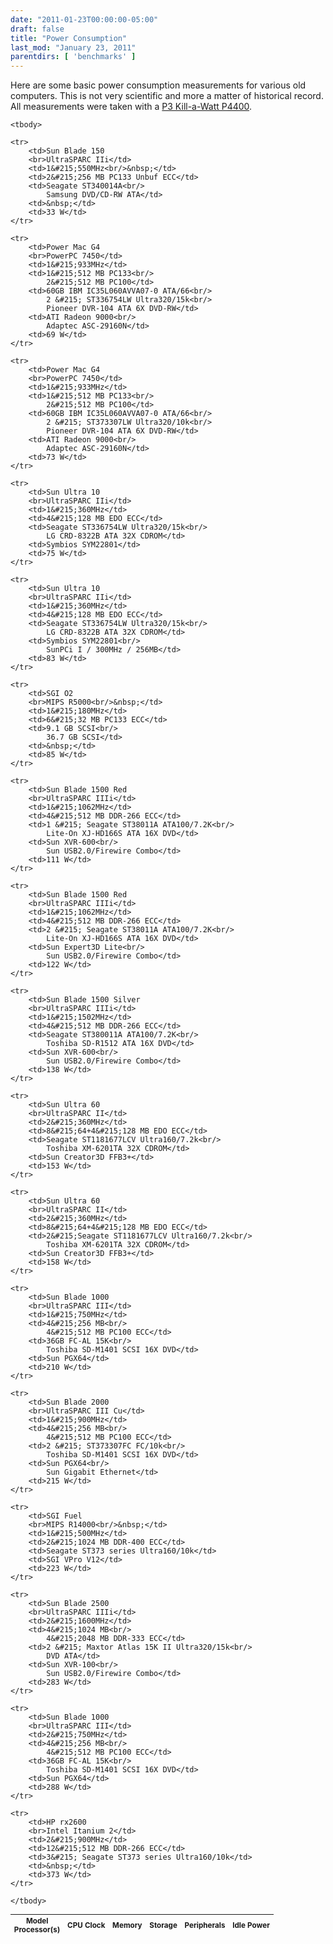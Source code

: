 ```yaml
---
date: "2011-01-23T00:00:00-05:00"
draft: false
title: "Power Consumption"
last_mod: "January 23, 2011"
parentdirs: [ 'benchmarks' ]
---
```


Here are some basic power consumption measurements for various old computers.
This is not very scientific and more a matter of historical record.  All
measurements were taken with a [P3 Kill-a-Watt P4400][killawatt page].

<table style="font-size:smaller">
    <thead>
    <tr>
        <th>Model<br>
        Processor(s)</th>
        <th>CPU Clock</th>
        <th>Memory</th>
        <th>Storage</th>
        <th>Peripherals</th>
        <th>Idle Power</th>
    </tr>
    </thead>

    <tbody>

    <tr>
        <td>Sun Blade 150
        <br>UltraSPARC IIi</td>
        <td>1&#215;550MHz<br/>&nbsp;</td>
        <td>2&#215;256 MB PC133 Unbuf ECC</td>
        <td>Seagate ST340014A<br/>
            Samsung DVD/CD-RW ATA</td>
        <td>&nbsp;</td>
        <td>33 W</td>
    </tr>

    <tr>
        <td>Power Mac G4
        <br>PowerPC 7450</td>
        <td>1&#215;933MHz</td>
        <td>1&#215;512 MB PC133<br/>
            2&#215;512 MB PC100</td>
        <td>60GB IBM IC35L060AVVA07-0 ATA/66<br/>
            2 &#215; ST336754LW Ultra320/15k<br/>
            Pioneer DVR-104 ATA 6X DVD-RW</td>
        <td>ATI Radeon 9000<br/>
            Adaptec ASC-29160N</td>
        <td>69 W</td>
    </tr>

    <tr>
        <td>Power Mac G4
        <br>PowerPC 7450</td>
        <td>1&#215;933MHz</td>
        <td>1&#215;512 MB PC133<br/>
            2&#215;512 MB PC100</td>
        <td>60GB IBM IC35L060AVVA07-0 ATA/66<br/>
            2 &#215; ST373307LW Ultra320/10k<br/>
            Pioneer DVR-104 ATA 6X DVD-RW</td>
        <td>ATI Radeon 9000<br/>
            Adaptec ASC-29160N</td>
        <td>73 W</td>
    </tr>

    <tr>
        <td>Sun Ultra 10
        <br>UltraSPARC IIi</td>
        <td>1&#215;360MHz</td>
        <td>4&#215;128 MB EDO ECC</td>
        <td>Seagate ST336754LW Ultra320/15k<br/>
            LG CRD-8322B ATA 32X CDROM</td>
        <td>Symbios SYM22801</td>
        <td>75 W</td>
    </tr>

    <tr>
        <td>Sun Ultra 10
        <br>UltraSPARC IIi</td>
        <td>1&#215;360MHz</td>
        <td>4&#215;128 MB EDO ECC</td>
        <td>Seagate ST336754LW Ultra320/15k<br/>
            LG CRD-8322B ATA 32X CDROM</td>
        <td>Symbios SYM22801<br/>
            SunPCi I / 300MHz / 256MB</td>
        <td>83 W</td>
    </tr>

    <tr>
        <td>SGI O2
        <br>MIPS R5000<br/>&nbsp;</td>
        <td>1&#215;180MHz</td>
        <td>6&#215;32 MB PC133 ECC</td>
        <td>9.1 GB SCSI<br/>
            36.7 GB SCSI</td>
        <td>&nbsp;</td>
        <td>85 W</td>
    </tr>

    <tr>
        <td>Sun Blade 1500 Red
        <br>UltraSPARC IIIi</td>
        <td>1&#215;1062MHz</td>
        <td>4&#215;512 MB DDR-266 ECC</td>
        <td>1 &#215; Seagate ST38011A ATA100/7.2K<br/>
            Lite-On XJ-HD166S ATA 16X DVD</td>
        <td>Sun XVR-600<br/>
            Sun USB2.0/Firewire Combo</td>
        <td>111 W</td>
    </tr>

    <tr>
        <td>Sun Blade 1500 Red
        <br>UltraSPARC IIIi</td>
        <td>1&#215;1062MHz</td>
        <td>4&#215;512 MB DDR-266 ECC</td>
        <td>2 &#215; Seagate ST38011A ATA100/7.2K<br/>
            Lite-On XJ-HD166S ATA 16X DVD</td>
        <td>Sun Expert3D Lite<br/>
            Sun USB2.0/Firewire Combo</td>
        <td>122 W</td>
    </tr>

    <tr>
        <td>Sun Blade 1500 Silver
        <br>UltraSPARC IIIi</td>
        <td>1&#215;1502MHz</td>
        <td>4&#215;512 MB DDR-266 ECC</td>
        <td>Seagate ST380011A ATA100/7.2K<br/>
            Toshiba SD-R1512 ATA 16X DVD</td>
        <td>Sun XVR-600<br/>
            Sun USB2.0/Firewire Combo</td>
        <td>138 W</td>
    </tr>

    <tr>
        <td>Sun Ultra 60
        <br>UltraSPARC II</td>
        <td>2&#215;360MHz</td>
        <td>8&#215;64+4&#215;128 MB EDO ECC</td>
        <td>Seagate ST1181677LCV Ultra160/7.2k<br/>
            Toshiba XM-6201TA 32X CDROM</td>
        <td>Sun Creator3D FFB3+</td>
        <td>153 W</td>
    </tr>

    <tr>
        <td>Sun Ultra 60
        <br>UltraSPARC II</td>
        <td>2&#215;360MHz</td>
        <td>8&#215;64+4&#215;128 MB EDO ECC</td>
        <td>2&#215;Seagate ST1181677LCV Ultra160/7.2k<br/>
            Toshiba XM-6201TA 32X CDROM</td>
        <td>Sun Creator3D FFB3+</td>
        <td>158 W</td>
    </tr>

    <tr>
        <td>Sun Blade 1000
        <br>UltraSPARC III</td>
        <td>1&#215;750MHz</td>
        <td>4&#215;256 MB<br/>
            4&#215;512 MB PC100 ECC</td>
        <td>36GB FC-AL 15K<br/>
            Toshiba SD-M1401 SCSI 16X DVD</td>
        <td>Sun PGX64</td>
        <td>210 W</td>
    </tr>

    <tr>
        <td>Sun Blade 2000
        <br>UltraSPARC III Cu</td>
        <td>1&#215;900MHz</td>
        <td>4&#215;256 MB<br/>
            4&#215;512 MB PC100 ECC</td>
        <td>2 &#215; ST373307FC FC/10k<br/>
            Toshiba SD-M1401 SCSI 16X DVD</td>
        <td>Sun PGX64<br/>
            Sun Gigabit Ethernet</td>
        <td>215 W</td>
    </tr>

    <tr>
        <td>SGI Fuel
        <br>MIPS R14000<br/>&nbsp;</td>
        <td>1&#215;500MHz</td>
        <td>2&#215;1024 MB DDR-400 ECC</td>
        <td>Seagate ST373 series Ultra160/10k</td>
        <td>SGI VPro V12</td>
        <td>223 W</td>
    </tr>

    <tr>
        <td>Sun Blade 2500
        <br>UltraSPARC IIIi</td>
        <td>2&#215;1600MHz</td>
        <td>4&#215;1024 MB<br/>
            4&#215;2048 MB DDR-333 ECC</td>
        <td>2 &#215; Maxtor Atlas 15K II Ultra320/15k<br/>
            DVD ATA</td>
        <td>Sun XVR-100<br/>
            Sun USB2.0/Firewire Combo</td>
        <td>283 W</td>
    </tr>

    <tr>
        <td>Sun Blade 1000
        <br>UltraSPARC III</td>
        <td>2&#215;750MHz</td>
        <td>4&#215;256 MB<br/>
            4&#215;512 MB PC100 ECC</td>
        <td>36GB FC-AL 15K<br/>
            Toshiba SD-M1401 SCSI 16X DVD</td>
        <td>Sun PGX64</td>
        <td>288 W</td>
    </tr>

    <tr>
        <td>HP rx2600
        <br>Intel Itanium 2</td>
        <td>2&#215;900MHz</td>
        <td>12&#215;512 MB DDR-266 ECC</td>
        <td>3&#215; Seagate ST373 series Ultra160/10k</td>
        <td>&nbsp;</td>
        <td>373 W</td>
    </tr>

    </tbody>
</table>

<!-- References -->
[killawatt page]: http://www.p3international.com/products/p4400.html
